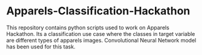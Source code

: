 # Apparels-Classification-Hackathon
This repository contains python scripts used to work on Apparels Hackathon. Its a classification use case where the classes in target variable are different types of apparels images. Convolutional Neural Network model has been used for this task.
